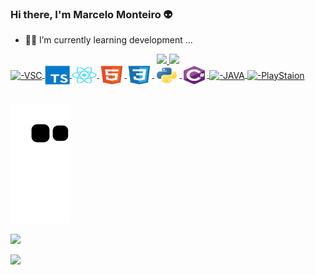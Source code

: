  ### Hi there, I'm Marcelo Monteiro 👽
 
 

- 👨‍💻 I’m currently learning development ...

<div align="center">
<a href="https://github.com/Marcelosilva157">
<img height="180em" src="https://github-readme-stats.vercel.app/api?username=Marcelosilva157&show_icons=true&theme=dark&include_all_commits=true&count_private=true"/>
  <img height="180em" src="https://github-readme-stats.vercel.app/api/top-langs/?username=Marcelosilva157&layout=compact&langs_count=7&theme=dark"/>
</div>



  <img align="center" alt="-VSC" height="30" width="40" src="https://cdn.jsdelivr.net/gh/devicons/devicon/icons/vscode/vscode-original.svg">
  <img align="center" alt="Rafa-Ts" height="30" width="40" src="https://raw.githubusercontent.com/devicons/devicon/master/icons/typescript/typescript-plain.svg">
  <img align="center" alt="Rafa-React" height="30" width="40" src="https://raw.githubusercontent.com/devicons/devicon/master/icons/react/react-original.svg">
  <img align="center" alt="Rafa-HTML" height="30" width="40" src="https://raw.githubusercontent.com/devicons/devicon/master/icons/html5/html5-original.svg">
  <img align="center" alt="Rafa-CSS" height="30" width="40" src="https://raw.githubusercontent.com/devicons/devicon/master/icons/css3/css3-original.svg">
  <img align="center" alt="Rafa-Python" height="30" width="40" src="https://raw.githubusercontent.com/devicons/devicon/master/icons/python/python-original.svg">
  <img align="center" alt="Rafa-Csharp" height="30" width="40" src="https://raw.githubusercontent.com/devicons/devicon/master/icons/csharp/csharp-original.svg">
  <img align="center" alt="-JAVA" height="30" width="40" src="https://cdn.jsdelivr.net/gh/devicons/devicon/icons/java/java-original.svg">
  <img align="center" alt="-PlayStaion" height="30"width="40"src="https://img.shields.io/badge/PlayStation-003791?style=for-the-badge&logo=playstation&logoColorwhiteoriginal.svg">
</div>
  
  ##
 
<div> 





 
  ![Snake animation](https://github.com/rafaballerini/rafaballerini/blob/output/github-contribution-grid-snake.svg)
 
</div>


  <a href="https://www.linkedin.com/in/marcelo-monteiro-373b07186/" target="_blank"><img src="https://img.shields.io/badge/-LinkedIn-%230077B5?style=for-the-badge&logo=linkedin&logoColor=white" target="_blank"></a>
  </div>


<div>
<a href=https://www.facebook.com/people/Marcelo-Monteiro/100037951122041/target= "_blank"><img src=https://img.shields.io/badge/Facebook-1877F2?style=for-the-badge&logo=facebook&logoColor=whitetarget="_blank"></a> </div>
